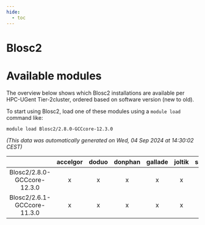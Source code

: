 ```yaml
---
hide:
  - toc
---
```


Blosc2
======

# Available modules


The overview below shows which Blosc2 installations are available per HPC-UGent Tier-2cluster, ordered based on software version (new to old).

To start using Blosc2, load one of these modules using a `module load` command like:

```shell
module load Blosc2/2.8.0-GCCcore-12.3.0
```

*(This data was automatically generated on Wed, 04 Sep 2024 at 14:30:02 CEST)*  

| |accelgor|doduo|donphan|gallade|joltik|shinx|skitty|
| :---: | :---: | :---: | :---: | :---: | :---: | :---: | :---: |
|Blosc2/2.8.0-GCCcore-12.3.0|x|x|x|x|x|x|x|
|Blosc2/2.6.1-GCCcore-11.3.0|x|x|x|x|x|-|x|
